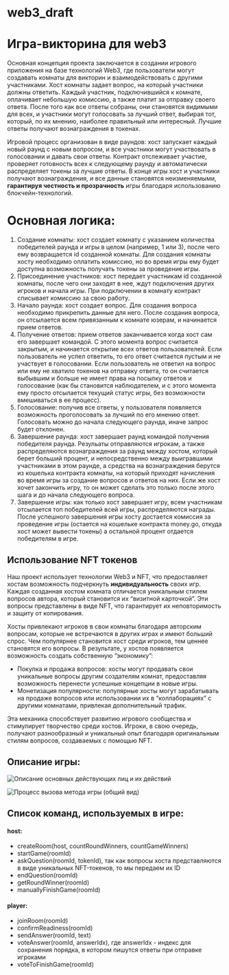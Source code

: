 # web3_draft

# Игра-викторина для web3
Основная концепция проекта заключается в создании игрового приложения на базе технологий Web3, где пользователи могут создавать комнаты для викторин и взаимодействовать с другими участниками. Хост комнаты задает вопрос, на который участники должны ответить. Каждый участник, подключившийся к комнате, оплачивает небольшую комиссию, а также платит за отправку своего ответа. После того как все ответы собраны, они становятся видимыми для всех, и участники могут голосовать за лучший ответ, выбирая тот, который, по их мнению, наиболее правильный или интересный. Лучшие ответы получают вознаграждения в токенах.

Игровой процесс организован в виде раундов: хост запускает каждый новый раунд с новым вопросом, и все участники могут участвовать в голосовании и давать свои ответы. Контракт отслеживает участие, проверяет готовность всех к следующему раунду и автоматически распределяет токены за лучшие ответы. В конце игры хост и участники получают вознаграждения, и все данные становятся неизменяемыми, **гарантируя честность и прозрачность** игры благодаря использованию блокчейн-технологий.
# Основная логика:

 1. Создание комнаты: хост создает комнату с указанием количества победителей раунда и игры в целом (например, 1 или 3), после чего ему возвращается id созданной комнаты. Для создания комнаты хосту необходимо оплатить комиссию, но во время игры ему будет доступна возможность получать токены за проведение игры. 
 2. Присоединение участников: хост передает участникам id созданной комнаты, после чего они заходят в нее, ждут подключения других игроков и начала игры. При подключении в комнату контракт списывает комиссию за свою работу.
 3. Начало раунда: хост создает вопрос. Для создания вопроса необходимо прикрепить данные для него. После создания вопроса, он отсылается всем привязанным к комнате юзерам, и начинается прием ответов. 
 4. Получение ответов: прием ответов заканчивается когда хост сам его завершает командой. С этого момента вопрос считается закрытым, и начинается открытие всех ответов пользователей. Если пользователь не успел ответить, то его ответ считается пустым и не участвует в голосовании. Если пользователь не ответил на вопрос или ему не хватило токенов на отправку ответа, то он считается выбывшим и больше не имеет права на посылку ответов и голосование (как бы становится наблюдателем, и с этого момента ему просто отсылается текущий статус игры, без возможности вмешиваться в ее процесс).
 5. Голосование: получив все ответы, у пользователя появляется возможность проголосовать за лучший по его мнению ответ. Голосовать можно до начала следующего раунда, иначе запрос будет отклонен.
 6. Завершение раунда: хост завершает раунд командой получения победителя раунда. Резульаты отправляются игрокам, а также распределяются вознаграждения за раунд между хостом, который берет больший процент, и непосредственно между выигравшими участниками в этом раунде, а средства на вознаграждения берутся из кошелька контракта комнаты, на который приходят начисления во время игры за создание вопросов и ответов на них. Если же хост хочет закончить игру, то он может сделать это только после этого шага и до начала следующего вопроса.
 7. Завершение игры: как только хост завершает игру, всем участникам отсылается топ победителей всей игры, распределяются награды. После успешного завершения игры хосту достается комиссия за проведение игры (остается на кошельке контракта money.go, откуда хост может вывести токены) а остальной процент отдается победителям в игре.

## Использование NFT токенов

Наш проект использует технологии Web3 и NFT, что предоставляет хостам возможность подчеркнуть **индивидуальность** своих игр. Каждая созданная хостом комната отличается уникальным стилем вопросов автора, который становится их “визитной карточкой”. Эти вопросы представлены в виде NFT, что гарантирует их неповторимость и защиту от копирования.

Хосты привлекают игроков в свои комнаты благодаря авторским вопросам, которые не встречаются в других играх и имеют больший спрос. Чем популярнее становится хост среди игроков, тем ценнее становятся его вопросы. В результате, у хостов появляется возможность создать собственную “экономику”:

- Покупка и продажа вопросов:
 хосты могут продавать свои уникальные вопросы другим создателям комнат, предоставляя возможность перенести успешные концепции в новые игры.
- Монетизация популярности:
 популярные хосты могут зарабатывать на продаже вопросов или использовании их в “коллаборациях” с другими комнатами, привлекая дополнительный трафик.

Эта механика способствует развитию игрового сообщества и стимулирует творчество среди хостов. Игроки, в свою очередь, получают разнообразный и уникальный опыт благодаря оригинальным стилям вопросов, создаваемых с помощью NFT.


## Описание игры:
![Описание основных действующих лиц и их действий](https://git.frostfs.info/nastyxxaavs/web3_draft/src/branch/master/schemes/Web3-Jackbox-uc.jpg)


![Процесс вызова метода игры (общий вид)](https://git.frostfs.info/nastyxxaavs/web3_draft/src/branch/master/schemes/Screenshot%202025-01-17%20174634.png)

## Список команд, используемых в игре:
#### host: 
- createRoom(host, countRoundWinners, countGameWinners) 
- startGame(roomId)
- askQuestion(roomId, tokenId), так как вопросы хоста представляются в виде уникальных NFT-токенов, то мы передаем их ID
- endQuestion(roomId)
- getRoundWinner(roomId)
- manuallyFinishGame(roomId)
#### player: 
- joinRoom(roomId)
- confirmReadiness(roomId)
- sendAnswer(roomId, text)
- voteAnswer(roomId, answerIdx), где answerIdx - индекс для сохранения порядка, в котором пишутся ответы при отправке игроками
- voteToFinishGame(roomId)